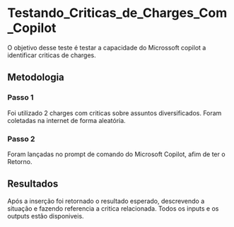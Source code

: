 # Testando_Criticas_de_Charges_Com_Copilot

O objetivo desse teste é testar a capacidade do Microssoft copilot a identificar criticas de charges.

## Metodologia

### Passo 1

Foi utilizado 2 charges com criticas sobre assuntos diversificados. Foram coletadas na internet de forma aleatória.

### Passo 2

Foram lançadas no prompt de comando do Microsoft Copilot, afim de ter o Retorno.

## Resultados

Após a inserção foi retornado o resultado esperado, descrevendo a situação e fazendo referencia a critica relacionada.
Todos os inputs e os outputs estão disponiveis.

